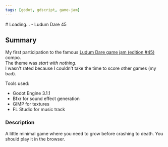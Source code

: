 ```yaml
---
tags: [godot, gdscript, game-jam]
---
```

<Back name="Projects" />
# Loading... - Ludum Dare 45

<ProjectCard
    language="Godot/GDScript"
    date="2018"
    status="finished"
    url="https://github.com/Srynetix/gwj2-recursive-quest"
    :screenshots="[$withBase('/images/loading.gif')]"
/>

## Summary

My first participation to the famous [Ludum Dare game jam (edition #45)](https://ldjam.com/events/ludum-dare/45/) compo.  
The theme was *start with nothing*.  
I wasn't rated because I couldn't take the time to score other games (my bad).

Tools used:
- Godot Engine 3.1.1
- Bfxr for sound effect generation
- GIMP for textures
- FL Studio for music track

### Description

A little minimal game where you need to grow before crashing to death. You should play it in the browser.
